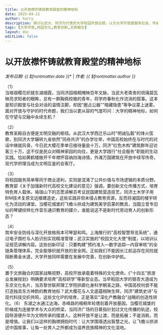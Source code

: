 ```yaml
---
title: 以开放襟怀铸就教育殿堂的精神地标
date: 2025-04-21
author: harry
description: 探讨以武大、同济为代表的大学校园开放议题，认为大学开放是服务社会、传承文化、创新教育的需要，强调通过有效管理，可在开放与守护间取得平衡，将大学建设成为滋养民族精神的文化高地。
tags: [大学开放,校园文化,教育创新,文旅融合]
layout: doc
editLink: false
---
```


# 以开放襟怀铸就教育殿堂的精神地标

*发布日期: {{ $frontmatter.date }}** | *作者: {{ $frontmatter.author }}*

（1）  
当珞珈樱花织就东湖烟霞，当同济园梧桐掩映百年文脉，当武大老斋舍的琉璃碧瓦映亮求知者的眼眸，总有一群胸佩校徽的青年，将学府春秋化作流淌的叙事。这本是知识殿堂与社会对话的温情注脚，却因"圈占公器""暗藏隐患"等争议蒙上迷雾。面对开放与守护的时代命题，我们当以更从容的气度叩问：大学的精神地标，如何在守望与交融中永续生机？  

（2）  
教育圣殿自古便是文明交融的枢纽。从武汉大学西迁乐山时"明诚弘毅"的烽火弦歌，到同济大学辗转九省依然"同舟共济"的办学壮举，中国高校始终在与时代的对话中铸就风骨。今日武大樱花季单日接待量逾十万，同济"红色木构"建筑群年迎访客三十万，这不仅是民众对精神家园的向往，更是大学践行"社会服务"职能的生动实践。恰如黄鹤楼敞开千年襟怀容纳四海诗情，外滩万国建筑在开放中续写传奇，现代学府理当成为文明互鉴的会客厅。  

（3）  
将校园服务简单等同于商业逐利，实则是混淆了公共价值与市场逻辑的本质分野。教育部《关于加强新时代高校文化建设的意见》强调，要创新文化传播方式，培育特色育人载体。珞珈山下的志愿讲解员考证民国建筑营造技艺，同济土木学子用BIM技术复原文远楼建造史，这些实践非但未侵占教育资源，反而将凝固的楼宇转化为流动的课堂。当樱花城堡的飞檐斗拱成为建筑美学启蒙的教具，当国立音专旧址的琴键纹样化作音乐通识教育的媒介，谁能说这不是新时代劳动育人的创新形态？  

（4）  
筑牢安全防线与深化开放格局本可琴瑟和鸣。上海推行的"高校智慧导览系统"，通过电子围栏与人脸识别实现精准管理；武汉实施的"校园文化大使"制度，以培训认证规范讲解内容。这些创新印证：只要构建"预约准入—数字追踪—内容审核"的全链条管理体系，完全能够织就开放的安全网。正如我们不能因长江航运存在风险就阻断黄金水道，大学开放同样需要在发展中完善，在创新中护航。  

（5）  
置于文旅融合的国家战略视野，高校开放承载着特殊的文化使命。《"十四五"旅游业发展规划》明确要求培育"高校研学"等新型业态。当早稻田大学的银杏大道成为东京文化名片，当苏黎世联邦理工学院拱廊化身科学朝圣之路，中国高校何尝不能打造独具东方神韵的教育地标？武大樱花与人文底蕴相映生辉，同济"建筑史诗"与现代科技交织共鸣，这些文化IP的培育，正是落实"深化产教融合"战略的创造性转化。（6） 东湖之水通江达海，赤峰路的梧桐年轮镌刻着开放基因。当樱花城堡的阶梯成为连接学术与大众的桥梁，当同济广场的日晷指针划过文化传播的轨迹，校园导游便升华为文明传承的摆渡人。这种开放不是让渡，而是拓展；不是消耗，而是增值。让我们以这样的胸襟拥抱时代：让大学围墙透出智慧之光，让飞檐斗拱讲述中国故事，让每一处育人之所都成为滋养民族精神的文化湿地。